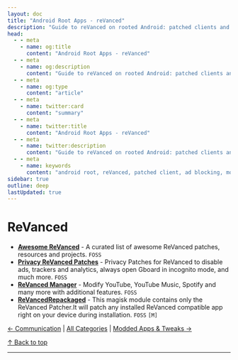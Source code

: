 ```yaml
---
layout: doc
title: "Android Root Apps - reVanced"
description: "Guide to reVanced on rooted Android: patched clients and modules that restore features, block ads, and customize app behavior responsibly."
head:
  - - meta
    - name: og:title
      content: "Android Root Apps - reVanced"
  - - meta
    - name: og:description
      content: "Guide to reVanced on rooted Android: patched clients and modules that restore features, block ads, and customize app behavior responsibly."
  - - meta
    - name: og:type
      content: "article"
  - - meta
    - name: twitter:card
      content: "summary"
  - - meta
    - name: twitter:title
      content: "Android Root Apps - reVanced"
  - - meta
    - name: twitter:description
      content: "Guide to reVanced on rooted Android: patched clients and modules that restore features, block ads, and customize app behavior responsibly."
  - - meta
    - name: keywords
      content: "android root, reVanced, patched client, ad blocking, modules, rooted apps"
sidebar: true
outline: deep
lastUpdated: true
---
```


# ReVanced
- **[Awesome ReVanced](https://github.com/Jman-Github/Awesome-ReVanced)** - A curated list of awesome ReVanced patches, resources and projects. `FOSS`
- **[Privacy ReVanced Patches](https://github.com/jkennethcarino/privacy-revanced-patches)** - Privacy Patches for ReVanced to disable ads, trackers and analytics, always open Gboard in incognito mode, and much more. `FOSS`
- **[ReVanced Manager](https://github.com/ReVanced/revanced-manager)** - Modify YouTube, YouTube Music, Spotify and many more with additional features. `FOSS`
- **[ReVancedRepackaged](https://github.com/programminghoch10/ReVancedRepackaged)** - This magisk module contains only the ReVanced Patcher.It will patch any installed ReVanced compatible app right on your device during installation. `FOSS` `[M]`

[← Communication](./communication.md) | [All Categories](./index.md) | [Modded Apps & Tweaks →](./modded-apps-and-tweaks.md)

[↑ Back to top](#table-of-contents)

---


